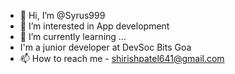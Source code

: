 - 👋 Hi, I’m @Syrus999
- 👀 I’m interested in App development 
- 🌱 I’m currently learning ...
- I'm a junior developer at DevSoc Bits Goa
- 📫 How to reach me - shirishpatel641@gmail.com

<!---
Syrus999/Syrus999 is a ✨ special ✨ repository because its `README.md` (this file) appears on your GitHub profile.
You can click the Preview link to take a look at your changes.
--->
